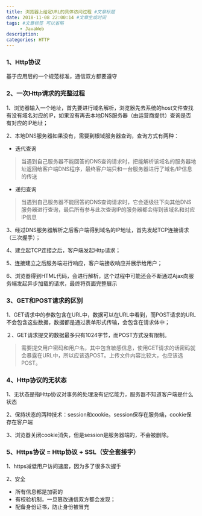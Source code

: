 ```yaml
---
title: 浏览器上给定URL的具体访问过程 #文章标题
date: 2018-11-08 22:00:14 #文章生成时间
tags: #文章标签 可以省略
     - JavaWeb
description: 
categories: HTTP
---
```


### 1、Http协议

基于应用层的一个规范标准，通信双方都要遵守

### 2、一次Http请求的完整过程

1、浏览器输入一个地址，首先要进行域名解析，浏览器先去系统的host文件查找有没有域名对应的IP，如果没有再去本地DNS服务器（由运营商提供）查询是否有对应的IP地址；

2、本地DNS服务器如果没有，需要到根域服务器查询，查询方式有两种：

* 迭代查询
> 当遇到自己服务器不能回答的DNS查询请求时，把能解析该域名的服务器地址返回给客户端DNS程序，最终客户端只和一台服务器进行了域名/IP信息的传送
* 递归查询
> 当遇到自己服务器不能回答的DNS查询请求时，它会逐级往下向其他DNS服务器进行查询，最后所有参与此次查询IP的服务器都会得到该域名和对应IP信息

3、经过DNS服务器解析之后客户端得到域名的IP地址，首先发起TCP连接请求（三次握手）；

4、建立起TCP连接之后，客户端发起Http请求；

5、连接建立之后服务端进行响应，客户端接收响应并展示给用户；

6、浏览器得到HTML代码，会进行解析，这个过程中可能还会不断通过Ajax向服务端发起异步加载的请求，最终将页面完整展示

### 3、GET和POST请求的区别

1、GET请求中的参数包含在URL中，数据可以在URL中看到，而POST请求的URL不会包含这些数据，数据都是通过表单形式传输，会包含在请求体中；

２、GET请求提交的数据最多只有1024字节，而POST方式没有限制。

> 需要提交用户密码和用户名，其中包含敏感信息，使用GET请求的话密码就会暴露在URL中，所以应该选POST。上传文件内容比较大，也应该选POST。

### 4、Http协议的无状态

1、无状态是指Http协议对事务的处理没有记忆能力，服务器不知道客户端是什么状态

2、保持状态的两种技术：session和cookie。session保存在服务端，cookie保存在客户端

3、浏览器关闭cookie消失，但是session是服务器端的，不会被删除。

### 5、Https协议 = Http协议 + SSL（安全套接字）

1、https减低用户访问速度，因为多了很多次握手

2、安全

* 所有信息都是加密的
* 有校验机制，一旦篡改通信双方都会发现；
* 配备身份证书，防止身份被冒充


